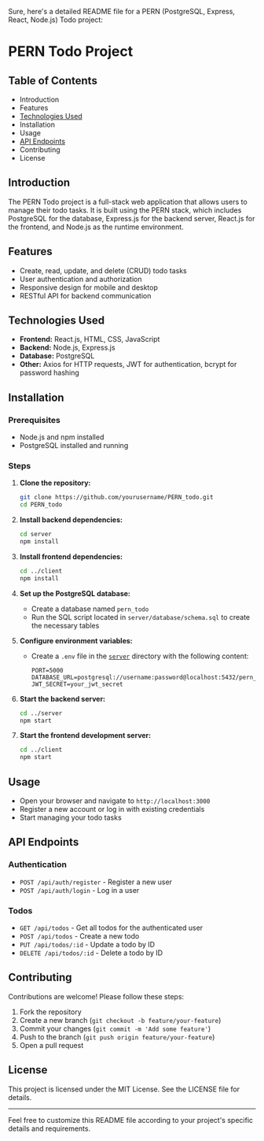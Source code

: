 Sure, here's a detailed README file for a PERN (PostgreSQL, Express, React, Node.js) Todo project:

# PERN Todo Project

## Table of Contents
- Introduction
- Features
- [Technologies Used](#technologies-used)
- Installation
- Usage
- [API Endpoints](#api-endpoints)
- Contributing
- License

## Introduction
The PERN Todo project is a full-stack web application that allows users to manage their todo tasks. It is built using the PERN stack, which includes PostgreSQL for the database, Express.js for the backend server, React.js for the frontend, and Node.js as the runtime environment.

## Features
- Create, read, update, and delete (CRUD) todo tasks
- User authentication and authorization
- Responsive design for mobile and desktop
- RESTful API for backend communication

## Technologies Used
- **Frontend:** React.js, HTML, CSS, JavaScript
- **Backend:** Node.js, Express.js
- **Database:** PostgreSQL
- **Other:** Axios for HTTP requests, JWT for authentication, bcrypt for password hashing

## Installation
### Prerequisites
- Node.js and npm installed
- PostgreSQL installed and running

### Steps
1. **Clone the repository:**
   ```sh
   git clone https://github.com/yourusername/PERN_todo.git
   cd PERN_todo
   ```

2. **Install backend dependencies:**
   ```sh
   cd server
   npm install
   ```

3. **Install frontend dependencies:**
   ```sh
   cd ../client
   npm install
   ```

4. **Set up the PostgreSQL database:**
   - Create a database named `pern_todo`
   - Run the SQL script located in `server/database/schema.sql` to create the necessary tables

5. **Configure environment variables:**
   - Create a `.env` file in the [`server`](command:_github.copilot.openRelativePath?%5B%7B%22scheme%22%3A%22file%22%2C%22authority%22%3A%22%22%2C%22path%22%3A%22%2Fc%3A%2FUsers%2FKaran%2FDesktop%2FProjects%2FPERN%2FPERN_TO_DO%2Fserver%22%2C%22query%22%3A%22%22%2C%22fragment%22%3A%22%22%7D%2C%22ee73f408-53b2-4b3f-a220-d7c381735a52%22%5D "c:\Users\Karan\Desktop\Projects\PERN\PERN_TO_DO\server") directory with the following content:
     ```
     PORT=5000
     DATABASE_URL=postgresql://username:password@localhost:5432/pern_todo
     JWT_SECRET=your_jwt_secret
     ```

6. **Start the backend server:**
   ```sh
   cd ../server
   npm start
   ```

7. **Start the frontend development server:**
   ```sh
   cd ../client
   npm start
   ```

## Usage
- Open your browser and navigate to `http://localhost:3000`
- Register a new account or log in with existing credentials
- Start managing your todo tasks

## API Endpoints
### Authentication
- `POST /api/auth/register` - Register a new user
- `POST /api/auth/login` - Log in a user

### Todos
- `GET /api/todos` - Get all todos for the authenticated user
- `POST /api/todos` - Create a new todo
- `PUT /api/todos/:id` - Update a todo by ID
- `DELETE /api/todos/:id` - Delete a todo by ID

## Contributing
Contributions are welcome! Please follow these steps:
1. Fork the repository
2. Create a new branch (`git checkout -b feature/your-feature`)
3. Commit your changes (`git commit -m 'Add some feature'`)
4. Push to the branch (`git push origin feature/your-feature`)
5. Open a pull request

## License
This project is licensed under the MIT License. See the LICENSE file for details.

---

Feel free to customize this README file according to your project's specific details and requirements.
